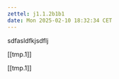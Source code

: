```yaml
---
zettel: j1.1.2b1b1
date: Mon 2025-02-10 18:32:34 CET
---
```


sdfasldfkjsdflj


[[tmp.1]]

[[tmp.1]]
